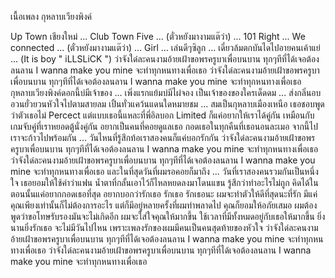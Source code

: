 เนื้อเพลง กุหลาบเวียงพิงค์ 

Up Town เชียงใหม่ ... Club Town Five ... (ตั๋วหยังมางามแต๊ว่า) ...
101 Right ... We connected ... (ตั๋วหยังมางามแต๊ว่า) ...
Girl ... เล่นดีๆซิลูก ... เดี๋ยวล้มตกบันไดไปอายคนเค้าแย่ ... (It is boy " iLLSLiCK ")
ว่าจังใด๋ละคนงามอ้ายเฝ้าขอพรครูบาเพื่อบนบาน
ทุกๆทีที่ได้เจอต้องลนลาน
I wanna make you mine จะทำทุกหนทางเพื่อเธอ
ว่าจังใด๋ละคนงามอ้ายเฝ้าขอพรครูบาเพื่อบนบาน
ทุกๆทีที่ได้เจอต้องลนลาน
I wanna make you mine จะทำทุกหนทางเพื่อเธอ
กุหลาบเวียงพิงค์ดอกนี้บ่มีเจ้าของ ... เพิ่งแรกแย้มบ่มีไผ๋จอง
เป็นเจ้าของของใครเด็ดดม ... ส่งกลิ่นอบอวนยั่วยวนหัวใจไปตามสายลม
เปิ้นทั่วแคว้นแดนใดหมายชม ... สมเป็นกุหลาบเมืองเหนือ
เธอชอบพูดว่าตัวเธอไม่ Percect แต่แบบเธอนี้แหละที่พี่อิลบอก Limited
ก็แค่อยากให้เราได้คู่กัน เหมือนกับเกมจับคู่ที่เราหยอดตู้นั่งคู่กัน
อยากเป็นคนที่คอยดูแลเธอ กอดเธอในทุกคืนที่เธอนอนละเมอ
จากนี้ไปเราจะก้าวไปพร้อมกัน ... วันไหนที่รู้สึกท้อเราสองคนก็แค่บอกรักกัน
ว่าจังใด๋ละคนงามอ้ายเฝ้าขอพรครูบาเพื่อบนบาน
ทุกๆทีที่ได้เจอต้องลนลาน
I wanna make you mine จะทำทุกหนทางเพื่อเธอ
ว่าจังใด๋ละคนงามอ้ายเฝ้าขอพรครูบาเพื่อบนบาน
ทุกๆทีที่ได้เจอต้องลนลาน
I wanna make you mine จะทำทุกหนทางเพื่อเธอ
และในที่สุดวันที่ผมรอคอยก็มาถึง ... วันที่เราสองคนรวมกันเป็นหนึ่งใจ
เธอยอมให้ใช้คำว่าแฟน น้ำตาที่กลั้นเอาไว้ก็ไหลหยดลงมาโดนแขน
รู้สึกว่าทำอะไรไม่ถูก คิดได้ในตอนนั้นแค่อยากกอดเธอที่สุด
อยากบอกว่ารักเธอ รักเธอ รักเธอนะ ผมจะทำตัวให้ดีที่สุดนะที่รัก
มีแค่คุณเพียงเท่านั้นก็ไม่ต้องการอะไร แต่ก็มีอยู่หลายครั้งที่ผมทำพลาดไป
คุณก็ยอมให้อภัยเสมอ ผมต้องพูดว่าขอโทษรับรองมันจะไม่เกิดอีก
ผมจะใส่ใจคุณให้มากขึ้น ใช้เวลาที่มีทั้งหมดอยู่กับเธอให้มากขึ้น
ยิ่งนานยิ่งรักเธอ จะไม่มีวันไปไหน เพราะเพลงรักของผมมีคนเป็นคนสุดท้ายของหัวใจ
ว่าจังใด๋ละคนงามอ้ายเฝ้าขอพรครูบาเพื่อบนบาน
ทุกๆทีที่ได้เจอต้องลนลาน
I wanna make you mine จะทำทุกหนทางเพื่อเธอ
ว่าจังใด๋ละคนงามอ้ายเฝ้าขอพรครูบาเพื่อบนบาน
ทุกๆทีที่ได้เจอต้องลนลาน
I wanna make you mine จะทำทุกหนทางเพื่อเธอ
